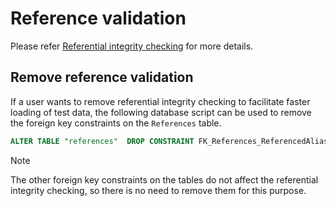 # Reference validation

Please refer [Referential integrity
checking](https://github.com/Ed-Fi-Alliance-OSS/Project-Tanager/blob/main/docs/DMS/PRIMARY-DATA-STORAGE/README.md#references-table)
for more details.

## Remove reference validation

If a user wants to remove referential integrity checking to facilitate faster
loading of test data, the following database script can be used to remove the
foreign key constraints on the `References` table.

``` sql
ALTER TABLE "references"  DROP CONSTRAINT FK_References_ReferencedAlias
```

> [!NOTE]
> The other foreign key constraints on the tables do not affect the
> referential integrity checking, so there is no need to remove them for this
> purpose.
